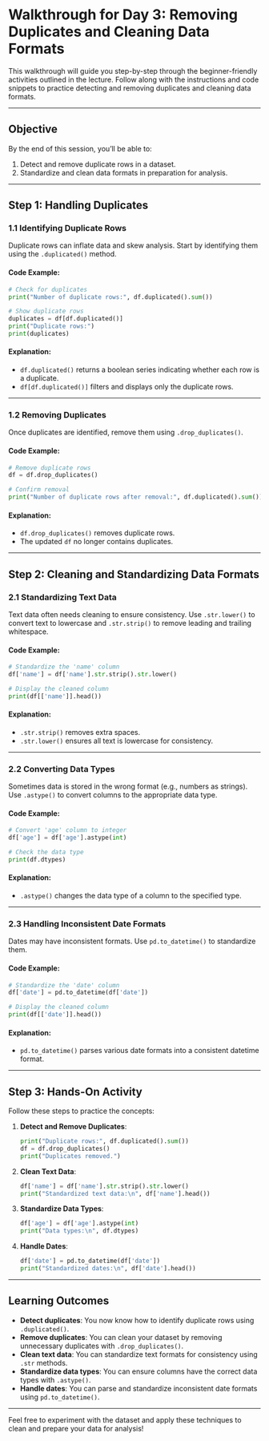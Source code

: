 # Walkthrough for Day 3: Removing Duplicates and Cleaning Data Formats

This walkthrough will guide you step-by-step through the beginner-friendly activities outlined in the lecture. Follow along with the instructions and code snippets to practice detecting and removing duplicates and cleaning data formats.

---

## **Objective**  
By the end of this session, you’ll be able to:
1. Detect and remove duplicate rows in a dataset.
2. Standardize and clean data formats in preparation for analysis.

---

## **Step 1: Handling Duplicates**

### **1.1 Identifying Duplicate Rows**
Duplicate rows can inflate data and skew analysis. Start by identifying them using the `.duplicated()` method.

#### **Code Example**:
```python
# Check for duplicates
print("Number of duplicate rows:", df.duplicated().sum())

# Show duplicate rows
duplicates = df[df.duplicated()]
print("Duplicate rows:")
print(duplicates)
```

#### **Explanation**:
- `df.duplicated()` returns a boolean series indicating whether each row is a duplicate.
- `df[df.duplicated()]` filters and displays only the duplicate rows.

---

### **1.2 Removing Duplicates**
Once duplicates are identified, remove them using `.drop_duplicates()`.

#### **Code Example**:
```python
# Remove duplicate rows
df = df.drop_duplicates()

# Confirm removal
print("Number of duplicate rows after removal:", df.duplicated().sum())
```

#### **Explanation**:
- `df.drop_duplicates()` removes duplicate rows.
- The updated `df` no longer contains duplicates.

---

## **Step 2: Cleaning and Standardizing Data Formats**

### **2.1 Standardizing Text Data**
Text data often needs cleaning to ensure consistency. Use `.str.lower()` to convert text to lowercase and `.str.strip()` to remove leading and trailing whitespace.

#### **Code Example**:
```python
# Standardize the 'name' column
df['name'] = df['name'].str.strip().str.lower()

# Display the cleaned column
print(df[['name']].head())
```

#### **Explanation**:
- `.str.strip()` removes extra spaces.
- `.str.lower()` ensures all text is lowercase for consistency.

---

### **2.2 Converting Data Types**
Sometimes data is stored in the wrong format (e.g., numbers as strings). Use `.astype()` to convert columns to the appropriate data type.

#### **Code Example**:
```python
# Convert 'age' column to integer
df['age'] = df['age'].astype(int)

# Check the data type
print(df.dtypes)
```

#### **Explanation**:
- `.astype()` changes the data type of a column to the specified type.

---

### **2.3 Handling Inconsistent Date Formats**
Dates may have inconsistent formats. Use `pd.to_datetime()` to standardize them.

#### **Code Example**:
```python
# Standardize the 'date' column
df['date'] = pd.to_datetime(df['date'])

# Display the cleaned column
print(df[['date']].head())
```

#### **Explanation**:
- `pd.to_datetime()` parses various date formats into a consistent datetime format.

---

## **Step 3: Hands-On Activity**

Follow these steps to practice the concepts:

1. **Detect and Remove Duplicates**:
   ```python
   print("Duplicate rows:", df.duplicated().sum())
   df = df.drop_duplicates()
   print("Duplicates removed.")
   ```

2. **Clean Text Data**:
   ```python
   df['name'] = df['name'].str.strip().str.lower()
   print("Standardized text data:\n", df['name'].head())
   ```

3. **Standardize Data Types**:
   ```python
   df['age'] = df['age'].astype(int)
   print("Data types:\n", df.dtypes)
   ```

4. **Handle Dates**:
   ```python
   df['date'] = pd.to_datetime(df['date'])
   print("Standardized dates:\n", df['date'].head())
   ```

---

## **Learning Outcomes**
- **Detect duplicates**: You now know how to identify duplicate rows using `.duplicated()`.
- **Remove duplicates**: You can clean your dataset by removing unnecessary duplicates with `.drop_duplicates()`.
- **Clean text data**: You can standardize text formats for consistency using `.str` methods.
- **Standardize data types**: You can ensure columns have the correct data types with `.astype()`.
- **Handle dates**: You can parse and standardize inconsistent date formats using `pd.to_datetime()`.

---

Feel free to experiment with the dataset and apply these techniques to clean and prepare your data for analysis!